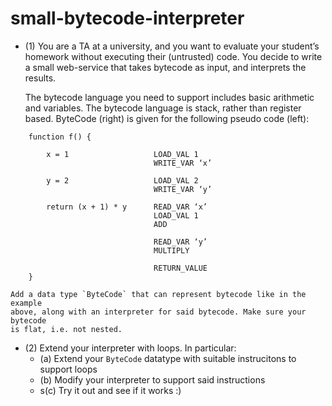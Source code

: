 # small-bytecode-interpreter

- (1) You are a TA at a university, and you want to evaluate your student’s homework
    without executing their (untrusted) code. You decide to write a small
    web-service that takes bytecode as input, and interprets the results.

    The bytecode language you need to support includes basic arithmetic and
    variables. The bytecode language is stack, rather than register based.
    ByteCode (right) is given for the following pseudo code (left):

```
    function f() {

        x = 1                   LOAD_VAL 1
                                WRITE_VAR ‘x’

        y = 2                   LOAD_VAL 2
                                WRITE_VAR ‘y’

        return (x + 1) * y      READ_VAR ‘x’
                                LOAD_VAL 1
                                ADD

                                READ_VAR ‘y’
                                MULTIPLY

                                RETURN_VALUE
    }
```

    Add a data type `ByteCode` that can represent bytecode like in the example
    above, along with an interpreter for said bytecode. Make sure your bytecode
    is flat, i.e. not nested.

- (2) Extend your interpreter with loops. In particular:
    - (a) Extend your `ByteCode` datatype with suitable instrucitons to support loops
    - (b) Modify your interpreter to support said instructions
    - s(c) Try it out and see if it works :)

